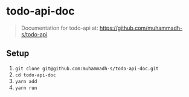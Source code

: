 # todo-api-doc
> Documentation for todo-api at: <https://github.com/muhammadh-s/todo-api>


## Setup

1. `git clone git@github.com:muhammadh-s/todo-api-doc.git`
2. `cd todo-api-doc`
3. `yarn add`
4. `yarn run`

